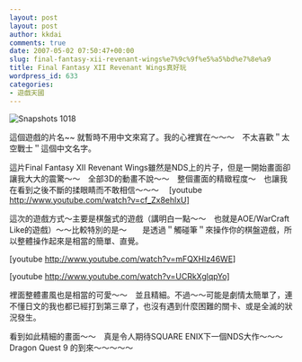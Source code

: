```yaml
---
layout: post
layout: post
author: kkdai
comments: true
date: 2007-05-02 07:50:47+00:00
slug: final-fantasy-xii-revenant-wings%e7%9c%9f%e5%a5%bd%e7%8e%a9
title: Final Fantasy XII Revenant Wings真好玩
wordpress_id: 633
categories:
- 遊戲天國
---
```


![Snapshots 1018](http://www.advanscene.com/offline/imgs/ADVANsCEne_NDS/1001-1500/1060b.png)

這個遊戲的片名~~ 就暫時不用中文來寫了。我的心裡實在～～～　不太喜歡＂太空戰士＂這個中文名字。  
  
這片Final Fantasy XII Revenant Wings雖然是NDS上的片子，但是一開始畫面卻讓我大大的震驚～～　全部3D的動畫不說～～　整個畫面的精緻程度～　也讓我在看到之後不斷的揉眼睛而不敢相信～～～　
[youtube http://www.youtube.com/watch?v=cf_Zx8ehlxU]



這次的遊戲方式～主要是棋盤式的遊戲（講明白一點～～　也就是AOE/WarCraft Like的遊戲）～～比較特別的是～　　是透過＂觸碰筆＂來操作你的棋盤遊戲，所以整體操作起來是相當的簡單、直覺。  




[youtube http://www.youtube.com/watch?v=mFQXHlz46WE]

[youtube http://www.youtube.com/watch?v=UCRkXglqpYo]


裡面整體畫風也是相當的可愛～～　並且精細。不過～～可能是劇情太簡單了，連不懂日文的我也都已經打到第三章了，也沒有遇到什麼困難的關卡、或是全滅的狀況發生。

看到如此精細的畫面～～　真是令人期待SQUARE ENIX下一個NDS大作～～～　Dragon Quest 9 的到來～～～～～
